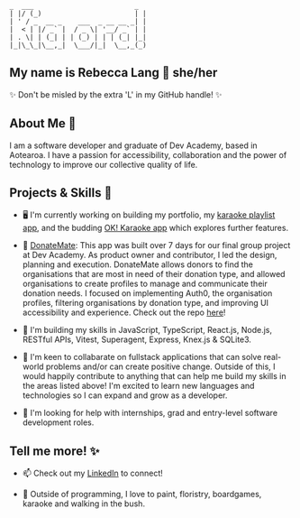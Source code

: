 ```
_  ___                         _ 
| |/ (_)                       | |
| ' / _  __ _    ___  _ __ __ _| |
|  < | |/ _` |  / _ \| '__/ _` | |
| . \| | (_| | | (_) | | | (_| |_|
|_|\_\_|\__,_|  \___/|_|  \__,_(_)
```

## My name is Rebecca Lang 👋 she/her
✨ Don't be misled by the extra 'L' in my GitHub handle! ✨

## About Me 🌻
I am a software developer and graduate of Dev Academy, based in Aotearoa. I have a passion for accessibility, collaboration and the power of technology to improve our collective quality of life. 

## Projects & Skills 🚀

- 🖥 I'm currently working on building my portfolio, my [karaoke playlist app](https://github.com/Rebecca-Llang/my-karaoke-playlist), and the budding [OK! Karaoke app](https://github.com/Rebecca-Llang/ok-karaoke) which explores further features. 

- 💚 [DonateMate](https://donatemate.pushed.nz): This app was built over 7 days for our final group project at Dev Academy. As product owner and contributor, I led the design, planning and execution. DonateMate allows donors to find the organisations that are most in need of their donation type, and allowed organisations to create profiles to manage and communicate their donation needs. I focused on implementing Auth0, the organisation profiles, filtering organisations by donation type, and improving UI accessibility and experience. Check out the repo [here](https://github.com/Rebecca-Llang/donate-mate)!

- 🌱 I'm building my skills in JavaScript, TypeScript, React.js, Node.js, RESTful APIs, Vitest, Superagent, Express, Knex.js & SQLite3.

- 👯 I'm keen to collabarate on fullstack applications that can solve real-world problems and/or can create positive change. Outside of this, I would happily contribute to anything that can help me build my skills in the areas listed above! I'm excited to learn new languages and technologies so I can expand and grow as a developer.

- 🤔 I'm looking for help with internships, grad and entry-level software development roles.

## Tell me more! ✨

- 📫 Check out my [LinkedIn](https://www.linkedin.com/in/rebecca-lang-nz) to connect!

- 🌱 Outside of programming, I love to paint, floristry, boardgames, karaoke and walking in the bush. 


<!--
**Rebecca-Llang/Rebecca-LLang** is a ✨ _special_ ✨ repository because its `README.md` (this file) appears on your GitHub profile.

Here are some ideas to get you started:

- 🔭 I’m currently working on ...
- 🌱 I’m currently learning ...
- 👯 I’m looking to collaborate on ...
- 🤔 I’m looking for help with ...
- 💬 Ask me about ...
- 📫 How to reach me: ...
- 😄 Pronouns: ...
- ⚡ Fun fact: ...
-->
